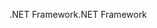 <span data-ttu-id="e2c39-101">.NET Framework</span><span class="sxs-lookup"><span data-stu-id="e2c39-101">.NET Framework</span></span>